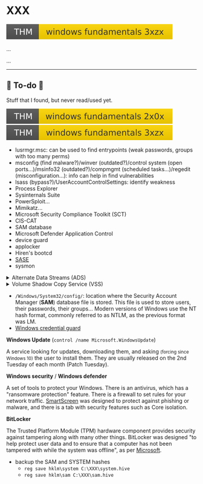 # XXX

[![windowsfundamentals3xzx](../../../cybersecurity/_badges/thm/windowsfundamentals3xzx.svg)](https://tryhackme.com/room/windowsfundamentals3xzx)

<div class="row row-cols-md-2"><div>

...
</div><div>

...
</div></div>

<hr class="sep-both">

## 👻 To-do 👻

Stuff that I found, but never read/used yet.

<div class="row row-cols-md-2"><div>

[![windowsfundamentals2x0x](../../../cybersecurity/_badges/thm/windowsfundamentals2x0x.svg)](https://tryhackme.com/room/windowsfundamentals2x0x)
[![windowsfundamentals3xzx](../../../cybersecurity/_badges/thm/windowsfundamentals3xzx.svg)](https://tryhackme.com/room/windowsfundamentals3xzx)

* lusrmgr.msc: can be used to find entrypoints (weak passwords, groups with too many perms)
* msconfig (find malware?)/winver (outdated?)/control system (open ports...)/msinfo32 (outdated?)/compmgmt (scheduled tasks...)/regedit (misconfiguration...): info can help in find vulnerabilities
* lsass (bypass?)/UserAccountControlSettings: identify weakness
* Process Explorer
* Sysinternals Suite
* PowerSploit...
* Mimikatz...
* Microsoft Security Compliance Toolkit (SCT)
* CIS-CAT
* SAM database
* Microsoft Defender Application Control
* device guard
* applocker
* Hiren's bootcd
* [SASE](https://www.microsoft.com/en-us/security/business/security-101/what-is-sase)
* sysmon

<details class="details-n">
<summary>Alternate Data Streams (ADS)</summary>

<div class="row row-cols-md-2"><div>

On a file system using NTFS, ADS allows files to have more than one stream (`flux`) of data. By default, every file has only one stream: **:$DATA**. You can inspect a file using

```powershell
> Get-Item -Path SomeFile -Stream *

PSPath        : Microsoft.PowerShell.Core\FileSystem::XXX\toto.pdf::$DATA
PSParentPath  : Microsoft.PowerShell.Core\FileSystem::XXX
PSChildName   : toto.pdf::$DATA
PSDrive       : XXX
PSProvider    : Microsoft.PowerShell.Core\FileSystem
PSIsContainer : False
FileName      : XXX\toto.pdf
Stream        : :$DATA
Length        : 0
```
</div><div>

They can be used by Windows to store data, such as identifiers telling Windows that this file was downloaded from the Internet.

Hackers can use that to store malicious code inside a file. They can execute it like this later, for instance using a legit/non-malicious application

```powershell
> $(Resolve-Path .\file.exe:stream)
```

More about it:

* [Introduction to Alternate Data Streams](https://www.malwarebytes.com/blog/news/2015/07/introduction-to-alternate-data-streams)
</div></div>
</details>


<details class="details-n">
<summary>Volume Shadow Copy Service (VSS)</summary>

<div class="row row-cols-md-2"><div>

The Volume Shadow Copy Service (VSS) is handling the creation, and management of **shadow copies**/**snapshot** of the data backed up.

They are stored in the volume information of each drive that has the feature enabled.

They may allow a system admin to restore the system after an attack. So, hackers will most likely check them, and delete them. There may exist an "offline" version of these shadow copies.
</div><div>

To manage them

* Right-click on a hard-drive
* Select Shadow copies

> See [Volume Shadow Copy Service](https://learn.microsoft.com/en-us/windows-server/storage/file-server/volume-shadow-copy-service)
</div></div>
</details>
</div><div>

* `/Windows/System32/config/`: location where the Security Account Manager (**SAM**) database file is stored. This file is used to store users, their passwords, their groups... Modern versions of Windows use the NT hash format, commonly referred to as NTLM, as the previous format was LM.
* [Windows credential guard](https://learn.microsoft.com/en-us/windows/security/identity-protection/credential-guard/credential-guard-how-it-works)

**Windows Update** (`control /name Microsoft.WindowsUpdate`)

A service looking for updates, downloading them, and asking <small>(forcing since Windows 10)</small> the user to install them. They are usually released on the 2nd Tuesday of each month (Patch Tuesday).

**Windows security** / **Windows defender**

A set of tools to protect your Windows. There is an antivirus, which has a "ransomware protection" feature. There is a firewall to set rules for your network traffic. [SmartScreen](https://learn.microsoft.com/en-us/windows/security/threat-protection/microsoft-defender-smartscreen/microsoft-defender-smartscreen-overview) was designed to protect against phishing or malware, and there is a tab with security features such as Core isolation.

**BitLocker**

The Trusted Platform Module (TPM) hardware component provides security against tampering along with many other things. BitLocker was designed "to help protect user data and to ensure that a computer has not been tampered with while the system was offline", as per [Microsoft](https://docs.microsoft.com/en-us/windows/security/information-protection/bitlocker/bitlocker-overview).

* backup the SAM and SYSTEM hashes
    * `reg save hklm\system C:\XXX\system.hive`
    * `reg save hklm\sam C:\XXX\sam.hive`
</div></div>